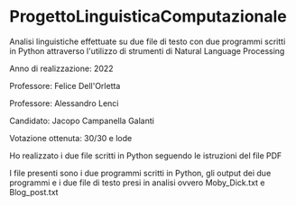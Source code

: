 # ProgettoLinguisticaComputazionale

Analisi linguistiche effettuate su due file di testo con due programmi scritti in Python attraverso l'utilizzo di strumenti di Natural Language Processing

Anno di realizzazione: 2022

Professore: Felice Dell'Orletta

Professore: Alessandro Lenci

Candidato: Jacopo Campanella Galanti

Votazione ottenuta: 30/30 e lode

Ho realizzato i due file scritti in Python seguendo le istruzioni del file PDF

I file presenti sono i due programmi scritti in Python, gli output dei due programmi e i due file di testo presi in analisi ovvero Moby_Dick.txt e Blog_post.txt
